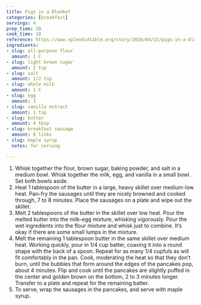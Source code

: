 ```yaml
---
title: Pigs in a Blanket
categories: [breakfast]
servings: 4
prep_time: 20
cook_time: 10
reference: https://www.splendidtable.org/story/2016/04/15/pigs-in-a-blanket
ingredients:
- slug: all-purpose flour
  amount: 1 C
- slug: light brown sugar
  amount: 2 tsp
- slug: salt
  amount: 1/2 tsp
- slug: whole milk
  amount: 1 C
- slug: egg
  amount: 1
- slug: vanilla extract
  amount: 1 tsp
- slug: butter
  amount: 4 tbsp
- slug: breakfast sausage
  amount: 8 links
- slug: maple syrup
  notes: for serving

---
```


1. Whisk together the flour, brown sugar, baking powder, and salt in a medium bowl. Whisk together the milk, egg, and vanilla in a small bowl. Set both bowls aside.
2. Heat 1 tablespoon of the butter in a large, heavy skillet over medium-low heat. Pan-fry the sausages until they are nicely browned and cooked through, 7 to 8 minutes. Place the sausages on a plate and wipe out the skillet.
3. Melt 2 tablespoons of the butter in the skillet over low heat. Pour the melted butter into the milk-egg mixture, whisking vigorously. Pour the wet ingredients into the flour mixture and whisk just to combine. It’s okay if there are some small lumps in the mixture.
4. Melt the remaining 1 tablespoon butter in the same skillet over medium heat. Working quickly, pour in 1/4 cup batter, coaxing it into a round shape with the back of a spoon. Repeat for as many 1/4 cupfuls as will fit comfortably in the pan. Cook, moderating the heat so that they don’t burn, until the bubbles that form around the edges of the pancakes pop, about 4 minutes. Flip and cook until the pancakes are slightly puffed in the center and golden brown on the bottom, 2 to 3 minutes longer. Transfer to a plate and repeat for the remaining batter.
5. To serve, wrap the sausages in the pancakes, and serve with maple syrup.

